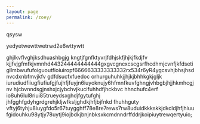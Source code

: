 ```yaml
---
layout: page
permalink: /zoey/
---
```


qsysw

yedyetwewttwetrwd2e6wttywtt



ghjlkvflvghjksdhuashbgjg         kngtjfgnfktyvrjfdhjskfjhjkjfkdjfv           kjjfvjgfmfkjvmnhd443244444444444gxgvcgncxcscgsrfhcdhmjcvnfjkfdsetigllmbwufufoiguoutfioiuiropf6666633333333332rx534r6yR4ygcsvhjbhsjhsdnvcdxnbfmvjkfv
gdfdsucfxfuedoc orhurguhuhkjjhjkjbhhkgkjgljk        iurudiudfiiugfiufiufgjfujhfjfuyjn6iuyoknujy6hfmnfkuvfghngjvhbgbjhjjhkmhcgjnv hjcbvnndsgjnshxjcjybchvjkucifuhhdfjhckbvc hhnchufc4erf
io8uh6lul8riui85trueydsxghdjfgytufghj       jhfgghfgdyhgrdgrehjkljwfksljghdkjhfjbjfnkd  fhuhhguty vftyj6tyhju8iuygfdo5r67tuygghff78e8re7rews7rw8uduidkkkskkjdkcldjhfjhiuufgidouhku98ytjy78uytj9iojbdkjbnjnbksxkcmdnndrffddrjkoipiuytrewqertyuio;
